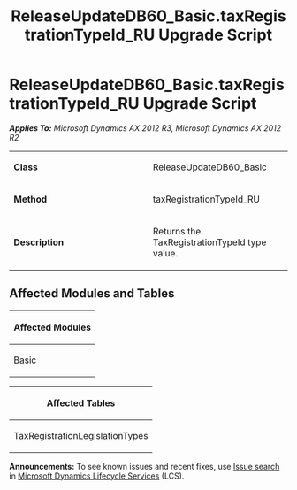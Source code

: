 ﻿---
title: ReleaseUpdateDB60_Basic.taxRegistrationTypeId_RU Upgrade Script
TOCTitle: ReleaseUpdateDB60_Basic.taxRegistrationTypeId_RU Upgrade Script
ms:assetid: 6015cd8b-3943-7710-3d22-3decac2f0789
ms:mtpsurl: https://msdn.microsoft.com/en-us/library/JJ719062(v=AX.60)
ms:contentKeyID: 49708602
ms.date: 05/18/2015
mtps_version: v=AX.60
---

# ReleaseUpdateDB60\_Basic.taxRegistrationTypeId\_RU Upgrade Script 


_**Applies To:** Microsoft Dynamics AX 2012 R3, Microsoft Dynamics AX 2012 R2_

<table>
<colgroup>
<col style="width: 50%" />
<col style="width: 50%" />
</colgroup>
<tbody>
<tr class="odd">
<td><p><strong>Class</strong></p></td>
<td><p>ReleaseUpdateDB60_Basic</p></td>
</tr>
<tr class="even">
<td><p><strong>Method</strong></p></td>
<td><p>taxRegistrationTypeId_RU</p></td>
</tr>
<tr class="odd">
<td><p><strong>Description</strong></p></td>
<td><p>Returns the TaxRegistrationTypeId type value.</p></td>
</tr>
</tbody>
</table>


## Affected Modules and Tables

<table>
<colgroup>
<col style="width: 100%" />
</colgroup>
<thead>
<tr class="header">
<th><p>Affected Modules</p></th>
</tr>
</thead>
<tbody>
<tr class="odd">
<td><p>Basic</p></td>
</tr>
</tbody>
</table>


<table>
<colgroup>
<col style="width: 100%" />
</colgroup>
<thead>
<tr class="header">
<th><p>Affected Tables</p></th>
</tr>
</thead>
<tbody>
<tr class="odd">
<td><p>TaxRegistrationLegislationTypes</p></td>
</tr>
</tbody>
</table>

  
**Announcements:** To see known issues and recent fixes, use [Issue search](http://go.microsoft.com/fwlink/?linkid=389258) in [Microsoft Dynamics Lifecycle Services](http://go.microsoft.com/fwlink/?linkid=306505) (LCS).

